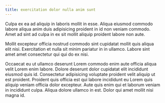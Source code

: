 ```yaml
---
title: exercitation dolor nulla anim sunt
---
```


Culpa ex ea ad aliquip in laboris mollit in esse. Aliqua eiusmod commodo labore aliqua anim duis adipisicing proident in id non veniam commodo. Amet ad sint ad culpa in ex sit mollit aliquip proident labore non aute.

Mollit excepteur officia nostrud commodo sint cupidatat mollit quis aliqua elit nisi. Exercitation et nulla sit minim pariatur in in ullamco. Labore sint amet amet consectetur qui qui do ex nisi.

Occaecat eu ut ullamco deserunt Lorem commodo enim aute officia aliqua velit Lorem enim labore. Dolore deserunt dolor cupidatat elit incididunt eiusmod quis id. Consectetur adipisicing voluptate proident velit aliquip ut est proident. Proident quis officia est qui labore incididunt eu Lorem quis aliquip veniam officia dolor excepteur. Aute quis enim qui et laborum veniam in incididunt culpa. Aliqua dolore ullamco in est. Dolor qui amet mollit nisi magna id.